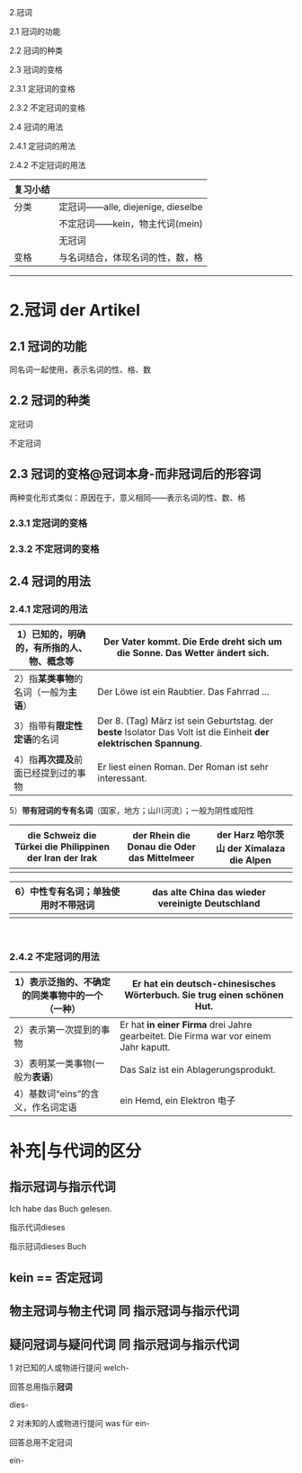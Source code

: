 2.冠词

2.1 冠词的功能

2.2 冠词的种类

2.3 冠词的变格

2.3.1 定冠词的变格

2.3.2 不定冠词的变格

2.4 冠词的用法

2.4.1 定冠词的用法

2.4.2 不定冠词的用法

| 复习小结 |                                   |
| -------- | --------------------------------- |
| 分类     | 定冠词——alle, diejenige, dieselbe |
|          | 不定冠词——kein，物主代词(mein)    |
|          | 无冠词                            |
| 变格     | 与名词结合，体现名词的性，数，格  |



---

# 2.冠词 der Artikel

  ## 2.1 冠词的功能

同名词一起使用，表示名词的性、格、数

## 2.2 冠词的种类

定冠词

不定冠词

## 2.3 冠词的变格@冠词本身-而**非冠词后的形容词**

两种变化形式类似：原因在于，意义相同——表示名词的性、数、格

### 2.3.1 定冠词的变格

### 2.3.2 不定冠词的变格

## 2.4 冠词的用法

### 2.4.1 定冠词的用法

| 1）已知的，明确的，有所指的人、物、概念等 | Der Vater  kommt.  Die Erde  dreht sich um die Sonne.  Das Wetter ändert sich. |
| ----------------------------------------- | ------------------------------------------------------------ |
| 2）指**某类事物**的名词（一般为**主语**） | Der Löwe ist ein Raubtier.  Das Fahrrad  ...                 |
| 3）指带有**限定性定语**的名词             | Der 8. (Tag) März ist sein Geburtstag.  der **beste** Isolator  Das Volt  ist die Einheit **der elektrischen Spannung**. |
| 4）指**再次提及**前面已经提到过的事物     | Er liest  einen Roman. Der Roman ist sehr interessant.       |

5）**带有冠词的专有名词**（国家，地方；山川河流）；一般为阴性或阳性

| die Schweiz  die Türkei  die  Philippinen  der Iran  der Irak | der Rhein  die Donau  die Oder  das  Mittelmeer | der Harz  哈尔茨山  der  Ximalaza  die Alpen |
| ------------------------------------------------------------ | ----------------------------------------------- | -------------------------------------------- |
|                                                              |                                                 |                                              |

| 6）中性专有名词；单独使用时不带冠词 | das alte  China  das wieder  vereinigte Deutschland |
| ----------------------------------- | --------------------------------------------------- |
|                                     |                                                     |

​    

### 2.4.2 不定冠词的用法

| 1）表示泛指的、不确定的同类事物中的一个（一种） | Er hat **ein** deutsch-chinesisches Wörterbuch.  Sie trug einen schönen Hut. |
| ----------------------------------------------- | ------------------------------------------------------------ |
| 2）表示第一次提到的事物                         | Er  hat **in einer Firma** drei Jahre  gearbeitet. Die Firma war vor einem Jahr kaputt. |
| 3）表明某一类事物(一般为**表语**)               | Das Salz  ist ein Ablagerungsprodukt.                        |
| 4）基数词“eins”的含义，作名词定语               | ein Hemd,  ein Elektron 电子                                 |





# 补充|与代词的区分

## 指示冠词与指示代词

Ich habe das Buch gelesen.

指示代词dieses

指示冠词dieses Buch

## kein == 否定冠词

## 物主冠词与物主代词 同 指示冠词与指示代词

## 疑问冠词与疑问代词 同 指示冠词与指示代词

1 对已知的人或物进行提问 welch-

回答总用指示**冠词**

  dies-

2 对未知的人或物进行提问 was für ein-

回答总用不定冠词

  ein-